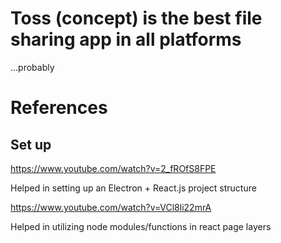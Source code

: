# Toss (concept) is the best file sharing app in all platforms

...probably

# References

## Set up
https://www.youtube.com/watch?v=2_fROfS8FPE

Helped in setting up an Electron + React.js project structure

https://www.youtube.com/watch?v=VCl8li22mrA

Helped in utilizing node modules/functions in react page layers

